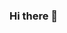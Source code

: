 ### Hi there 👋

<!--
**Wh0ale/Wh0ale** is a ✨ _special_ ✨ repository because its `README.md` (this file) appears on your GitHub profile.

关于我

- 🎏安全圈的小学生
- 🌈大收藏家(收藏=学会
- 🏅目前在做的事：蓝队、代码审计

🎇Thanks for attention! 🍻

![Wh0ale's github stats](https://github-readme-stats.vercel.app/api?username=Wh0ale&show_icons=true&theme=merko)
